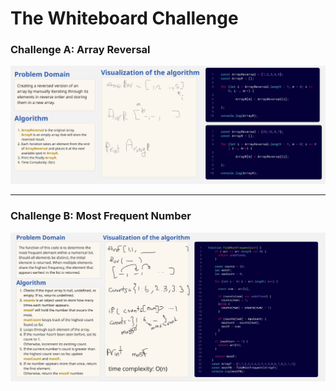 # The Whiteboard Challenge

### Challenge A: Array Reversal

![Array Reversal Whiteboard](whiteboard-challenges/im1.PNG)

---

### Challenge B: Most Frequent Number

![Most Frequent Number Whiteboard](whiteboard-challenges/im2.PNG)
